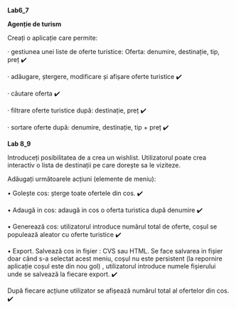 **Lab6_7**

**Agenție de turism**


Creați o aplicație care permite:


· gestiunea unei liste de oferte turistice: Oferta: denumire, destinație, tip, preț ✔️


· adăugare, ștergere, modificare și afișare oferte turistice ✔️


· căutare oferta ✔️


· filtrare oferte turistice după: destinație, preț ✔️


· sortare oferte după: denumire, destinație, tip + preț ✔️

**Lab 8_9**

Introduceți posibilitatea de a crea un wishlist. Utilizatorul poate crea interactiv o lista de destinații pe care dorește sa le viziteze.


Adăugați următoarele acțiuni (elemente de meniu):


• Golește cos: șterge toate ofertele din cos. ✔️


• Adaugă in cos: adaugă in cos o oferta turistica după denumire ✔️


• Generează cos: utilizatorul introduce numărul total de oferte, coșul se populează aleator cu oferte turistice ✔️


• Export. Salvează cos in fișier : CVS sau HTML. Se face salvarea in fișier doar când s-a selectat acest meniu, coșul nu este persistent (la repornire aplicație coșul este din nou gol) , utilizatorul introduce numele fișierului unde se salvează la fiecare export. ✔️


 După fiecare acțiune utilizator se afișează numărul total al ofertelor din cos. ✔️

